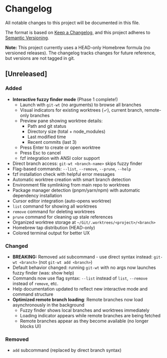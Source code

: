 # Changelog

All notable changes to this project will be documented in this file.

The format is based on [Keep a Changelog](https://keepachangelog.com/en/1.0.0/),
and this project adheres to [Semantic Versioning](https://semver.org/spec/v2.0.0.html).

**Note:** This project currently uses a HEAD-only Homebrew formula (no versioned releases).
The changelog tracks changes for future reference, but versions are not tagged in git.

## [Unreleased]

### Added
- **Interactive fuzzy finder mode** (Phase 1 complete!)
  - Launch with `git-wt` (no arguments) to browse all branches
  - Visual indicators for existing worktrees (✓), current branch, remote-only branches
  - Preview pane showing worktree details:
    - Path and git status
    - Directory size (total + node_modules)
    - Last modified time
    - Recent commits (last 3)
  - Press Enter to create or open worktree
  - Press Esc to cancel
  - fzf integration with ANSI color support
- Direct branch access: `git-wt <branch-name>` skips fuzzy finder
- Flag-based commands: `--list`, `--remove`, `--prune`, `--help`
- fzf installation check with helpful error messages
- Automatic worktree creation with smart branch detection
- Environment file symlinking from main repo to worktrees
- Package manager detection (pnpm/yarn/npm) with automatic dependency installation
- Cursor editor integration (auto-opens worktree)
- `list` command for showing all worktrees
- `remove` command for deleting worktrees
- `prune` command for cleaning up stale references
- Organized worktree storage at `~/Git/.worktrees/<project>/<branch>`
- Homebrew tap distribution (HEAD-only)
- Colored terminal output for better UX

### Changed
- **BREAKING:** Removed `add` subcommand - use direct syntax instead: `git-wt <branch>` (not `git-wt add <branch>`)
- Default behavior changed: running `git-wt` with no args now launches fuzzy finder (was: show help)
- Commands now use flag syntax: `--list` instead of `list`, `--remove` instead of `remove`, etc.
- Help documentation updated to reflect new interactive mode and command structure
- **Optimized remote branch loading**: Remote branches now load asynchronously in the background
  - Fuzzy finder shows local branches and worktrees immediately
  - Loading indicator appears while remote branches are being fetched
  - Remote branches appear as they become available (no longer blocks UI)

### Removed
- `add` subcommand (replaced by direct branch syntax)
